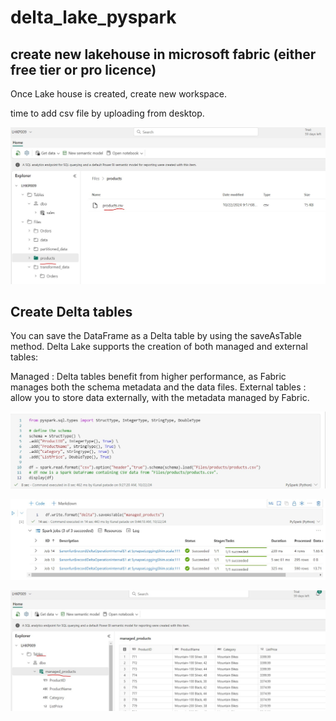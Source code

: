 # delta_lake_pyspark

## create new lakehouse in microsoft fabric (either free tier or pro licence)

Once Lake house is created, create new workspace.

time to add csv file by uploading from desktop.

![New file upload](https://github.com/kunalpatade92/delta_lake_pyspark/blob/main/add_new_file.jpg)

## Create Delta tables
You can save the DataFrame as a Delta table by using the saveAsTable method. Delta Lake supports the creation of both managed and external tables:

Managed : Delta tables benefit from higher performance, as Fabric manages both the schema metadata and the data files.
External tables : allow you to store data externally, with the metadata managed by Fabric.



![spark data froma to read](https://github.com/kunalpatade92/delta_lake_pyspark/blob/main/read_data_into_dataframe.jpg)


![write data from dataframe to table](https://github.com/kunalpatade92/delta_lake_pyspark/blob/main/write_df_to_table.jpg)


![Managed_prduct table is created](https://github.com/kunalpatade92/delta_lake_pyspark/blob/main/managed_product_table.jpg)






